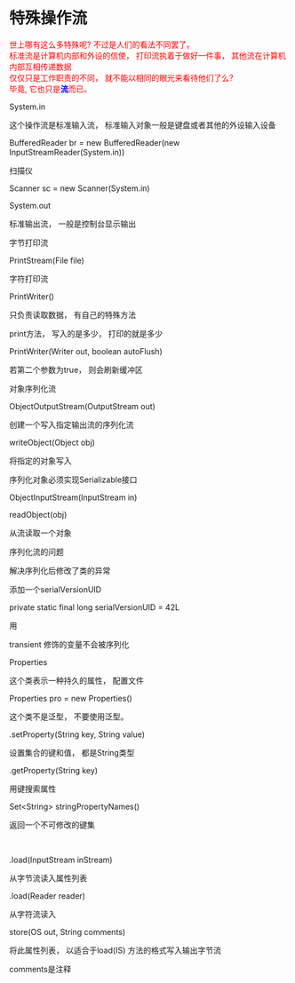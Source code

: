 # 特殊操作流

<p style="color: #FF0000">世上哪有这么多特殊呢? 不过是人们的看法不同罢了。<br />
标准流是计算机内部和外设的信使， 打印流执着于做好一件事， 其他流在计算机内部互相传递数据<br />
仅仅只是工作职责的不同， 就不能以相同的眼光来看待他们了么?<br />
毕竟, 它也只是<span style="color: #0000FF"><strong>流</strong></span>而已。</p>



System.in

这个操作流是标准输入流， 标准输入对象一般是键盘或者其他的外设输入设备



BufferedReader br = new BufferedReader(new InputStreamReader(System.in))



扫描仪

Scanner sc = new Scanner(System.in)



System.out

标准输出流， 一般是控制台显示输出



字节打印流 

PrintStream(File file)



字符打印流

PrintWriter()



只负责读取数据， 有自己的特殊方法

print方法， 写入的是多少， 打印的就是多少



PrintWriter(Writer out, boolean autoFlush)

若第二个参数为true， 则会刷新缓冲区







对象序列化流

ObjectOutputStream(OutputStream out)

创建一个写入指定输出流的序列化流



writeObject(Object obj)

将指定的对象写入

序列化对象必须实现Serializable接口	



ObjectInputStream(InputStream in)



readObject(obj)

从流读取一个对象



序列化流的问题



解决序列化后修改了类的异常

添加一个serialVersionUID

private static final long serialVersionUID = 42L

用

transient 修饰的变量不会被序列化



Properties 

这个类表示一种持久的属性， 配置文件

Properties pro = new Properties() 

这个类不是泛型， 不要使用泛型。



.setProperty(String key, String value) 

设置集合的键和值， 都是String类型



.getProperty(String key)

用键搜索属性



Set\<String> stringPropertyNames()

返回一个不可修改的键集

​	

.load(InputStream inStream)

从字节流读入属性列表



.load(Reader reader)

从字符流读入



store(OS out, String comments)

将此属性列表， 以适合于load(IS) 方法的格式写入输出字节流

comments是注释